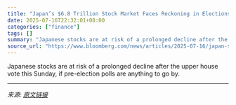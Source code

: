 ```yaml
---
title: "Japan’s $6.8 Trillion Stock Market Faces Reckoning in Elections"
date: 2025-07-16T22:32:01+08:00
categories: ["finance"]
tags: []
summary: "Japanese stocks are at risk of a prolonged decline after the upper house vote this Sunday, if pre-election polls are anything to go by."
source_url: "https://www.bloomberg.com/news/articles/2025-07-16/japan-s-6-8-trillion-stock-market-faces-reckoning-in-elections"
---
```


Japanese stocks are at risk of a prolonged decline after the upper house vote this Sunday, if pre-election polls are anything to go by.

---

*来源: [原文链接](https://www.bloomberg.com/news/articles/2025-07-16/japan-s-6-8-trillion-stock-market-faces-reckoning-in-elections)*
